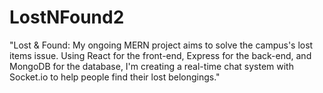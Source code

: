# LostNFound2
"Lost &amp; Found: My ongoing MERN project aims to solve the campus's lost items issue. Using React for the front-end, Express for the back-end, and MongoDB for the database, I'm creating a real-time chat system with Socket.io to help people find their lost belongings."
